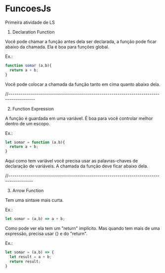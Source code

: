 # FuncoesJs
Primeira atividade de LS


1. Declaration Function

Você pode chamar a função antes dela ser declarada, a função pode ficar abaixo da chamada.
Ela é boa para funções global.

Ex.:

```js
function somar (a,b){
  return a + b;
}
```
Você pode colocar a chamada da função tanto em cima quanto abaixo dela.

//-------------------------------------------------------------------------------------------

2. Function Expression

A função é guardada em uma variável.
É boa para você controlar melhor dentro de um escopo.

Ex.:

```js
let somar = function (a,b){
  return a + b;
}
```
Aqui como tem variável você precisa usar as palavras-chaves de declaração de variáveis.
A chamada da função deve ficar abaixo dela.

//------------------------------------------------------------------------------------------

3. Arrow Function

Tem uma sintaxe mais curta.

Ex.:
```js
let somar = (a,b) => a + b;
```
Como pode ver ela tem um "return" implícito.
Mas quando tem mais de uma expressão, precisa usar {} e do "return".

Ex.:
```js
let somar = (a,b) => {
  let result = a + b;
  return result;
}
```
